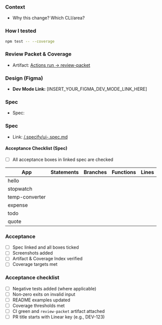 ### Context
- Why this change? Which CLI/area?

### How I tested
```bash
npm test -- --coverage
```

### Review Packet & Coverage
- Artifact: [Actions run → review-packet](PASTE_ACTIONS_RUN_URL_HERE)

### Design (Figma)
- **Dev Mode Link:** [INSERT_YOUR_FIGMA_DEV_MODE_LINK_HERE]

### Spec
- Spec: <paste link to Linear doc or external spec>

### Spec
- Link: [/.specify/ui-<app>.spec.md](/.specify/ui-<app>.spec.md)

#### Acceptance Checklist (Spec)
- [ ] All acceptance boxes in linked spec are checked

| App | Statements | Branches | Functions | Lines |
|-----|------------|----------|-----------|-------|
| hello |  |  |  |  |
| stopwatch |  |  |  |  |
| temp-converter |  |  |  |  |
| expense |  |  |  |  |
| todo |  |  |  |  |
| quote |  |  |  |  |

### Acceptance
- [ ] Spec linked and all boxes ticked
- [ ] Screenshots added
- [ ] Artifact & Coverage Index verified
- [ ] Coverage targets met

### Acceptance checklist
- [ ] Negative tests added (where applicable)
- [ ] Non‑zero exits on invalid input
- [ ] README examples updated
- [ ] Coverage thresholds met
- [ ] CI green and `review-packet` artifact attached
 - [ ] PR title starts with Linear key (e.g., DEV-123)
